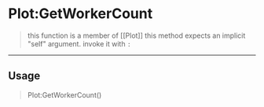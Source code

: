 # Plot:GetWorkerCount
> this function is a member of [[Plot]]
> this method expects an implicit "self" argument. invoke it with `:`
-----
## Usage
> Plot:GetWorkerCount()
